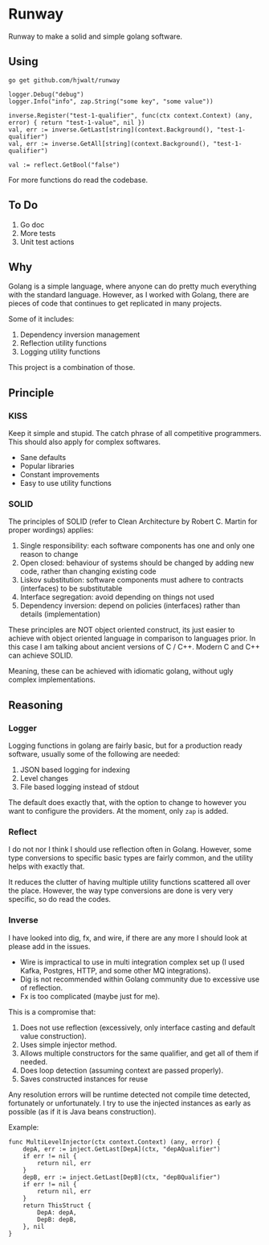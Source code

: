 # Runway

Runway to make a solid and simple golang software.

## Using

```
go get github.com/hjwalt/runway
```

```
logger.Debug("debug")
logger.Info("info", zap.String("some key", "some value"))

inverse.Register("test-1-qualifier", func(ctx context.Context) (any, error) { return "test-1-value", nil })
val, err := inverse.GetLast[string](context.Background(), "test-1-qualifier")
val, err := inverse.GetAll[string](context.Background(), "test-1-qualifier")

val := reflect.GetBool("false")
```

For more functions do read the codebase.

## To Do

1. Go doc
2. More tests
3. Unit test actions

## Why

Golang is a simple language, where anyone can do pretty much everything with the standard language.
However, as I worked with Golang, there are pieces of code that continues to get replicated in many projects.

Some of it includes:

1. Dependency inversion management
2. Reflection utility functions
3. Logging utility functions

This project is a combination of those.

## Principle

### KISS

Keep it simple and stupid. 
The catch phrase of all competitive programmers.
This should also apply for complex softwares.

- Sane defaults
- Popular libraries
- Constant improvements
- Easy to use utility functions

### SOLID

The principles of SOLID (refer to Clean Architecture by Robert C. Martin for proper wordings) applies:

1. Single responsibility: each software components has one and only one reason to change
2. Open closed: behaviour of systems should be changed by adding new code, rather than changing existing code
3. Liskov substitution: software components must adhere to contracts (interfaces) to be substitutable
4. Interface segregation: avoid depending on things not used
5. Dependency inversion: depend on policies (interfaces) rather than details (implementation)

These principles are NOT object oriented construct, its just easier to achieve with object oriented language in comparison to languages prior.
In this case I am talking about ancient versions of C / C++. 
Modern C and C++ can achieve SOLID.

Meaning, these can be achieved with idiomatic golang, without ugly complex implementations.

## Reasoning

### Logger

Logging functions in golang are fairly basic, but for a production ready software, usually some of the following are needed:

1. JSON based logging for indexing
2. Level changes
3. File based logging instead of stdout

The default does exactly that, with the option to change to however you want to configure the providers.
At the moment, only `zap` is added.

### Reflect

I do not nor I think I should use reflection often in Golang.
However, some type conversions to specific basic types are fairly common, and the utility helps with exactly that.

It reduces the clutter of having multiple utility functions scattered all over the place.
However, the way type conversions are done is very very specific, so do read the codes.

### Inverse

I have looked into dig, fx, and wire, if there are any more I should look at please add in the issues.

- Wire is impractical to use in multi integration complex set up (I used Kafka, Postgres, HTTP, and some other MQ integrations).
- Dig is not recommended within Golang community due to excessive use of reflection.
- Fx is too complicated (maybe just for me).

This is a compromise that:

1. Does not use reflection (excessively, only interface casting and default value construction).
2. Uses simple injector method.
3. Allows multiple constructors for the same qualifier, and get all of them if needed.
4. Does loop detection (assuming context are passed properly).
5. Saves constructed instances for reuse

Any resolution errors will be runtime detected not compile time detected, fortunately or unfortunately.
I try to use the injected instances as early as possible (as if it is Java beans construction).

Example:

```
func MultiLevelInjector(ctx context.Context) (any, error) {
	depA, err := inject.GetLast[DepA](ctx, "depAQualifier")
	if err != nil {
		return nil, err
	}
	depB, err := inject.GetLast[DepB](ctx, "depBQualifier")
	if err != nil {
		return nil, err
	}
	return ThisStruct {
		DepA: depA,
		DepB: depB,
	}, nil
}
```
